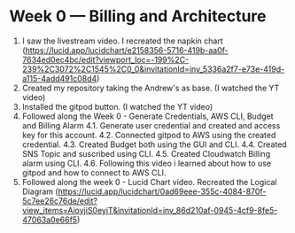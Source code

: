 # Week 0 — Billing and Architecture

1. I saw the livestream video. I recreated the napkin chart (https://lucid.app/lucidchart/e2158356-5716-419b-aa0f-7634ed0ec4bc/edit?viewport_loc=-199%2C-239%2C3072%2C1545%2C0_0&invitationId=inv_5336a2f7-e73e-419d-a115-4add491c08d4)
2. Created my repository taking the Andrew's as base. (I watched the YT video)
3. Installed the gitpod button. (I watched the YT video)
4. Followed along the Week 0  - Generate Credentials, AWS CLI, Budget and Billing Alarm
    4.1. Generate user credential and created and access key for this account.
    4.2. Connected gitpod to AWS using the created credential.
    4.3. Created Budget both using the GUI and CLI.
    4.4. Created SNS Topic and suscribed using CLI.
    4.5. Created Cloudwatch Billing alarm using CLI.
    4.6. Following this video i learned about how to use gitpod and how to connect to AWS CLI.
5. Followed along the week 0 - Lucid Chart video. Recreated the Logical Diagram (https://lucid.app/lucidchart/0ad69eee-355c-4084-870f-5c7ee26c76de/edit?view_items=AioyjiS0eyiT&invitationId=inv_86d210af-0945-4cf9-8fe5-47063a0e66f5)
